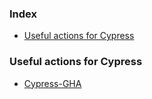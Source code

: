 ### Index

* [Useful actions for Cypress](#useful-actions-for-cypress)


### Useful actions for Cypress

* [Cypress-GHA]( https://github.com/cypress-io/github-action)